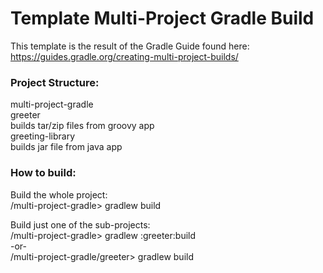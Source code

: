 # Template Multi-Project Gradle Build
This template is the result of the Gradle Guide found here:
  https://guides.gradle.org/creating-multi-project-builds/

### Project Structure:
  multi-project-gradle  
    greeter  
      builds tar/zip files from groovy app  
    greeting-library  
      builds jar file from java app  

### How to build:
Build the whole project:  
  /multi-project-gradle> gradlew build          

Build just one of the sub-projects:  
  /multi-project-gradle> gradlew :greeter:build  
    -or-  
  /multi-project-gradle/greeter> gradlew build  

